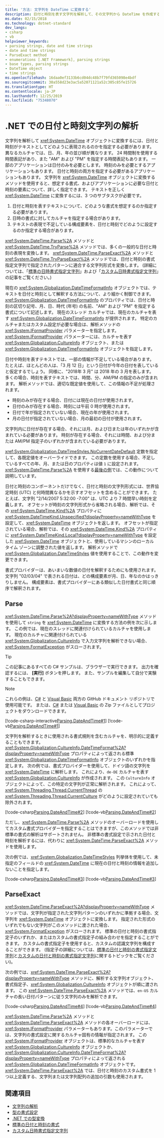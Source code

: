 ```yaml
---
title: '方法: 文字列を DateTime に変換する'
description: 日付と時刻を表す文字列を解析して、その文字列から DateTime を作成する手法について説明します。
ms.date: 02/15/2018
ms.technology: dotnet-standard
dev_langs:
- csharp
- vb
helpviewer_keywords:
- parsing strings, date and time strings
- date and time strings
- ParseExact method
- enumerations [.NET Framework], parsing strings
- base types, parsing strings
- DateTime object
- time strings
ms.openlocfilehash: 16daa0ef3133b6cd04dc48b7f79fd365098e4bdf
ms.sourcegitcommit: 30a558d23e3ac5a52071121a52c305c85fe15726
ms.translationtype: HT
ms.contentlocale: ja-JP
ms.lasthandoff: 12/25/2019
ms.locfileid: "75348070"
---
```

# <a name="parsing-date-and-time-strings-in-net"></a>.NET での日付と時刻文字列の解析

文字列を解析して <xref:System.DateTime> オブジェクトに変換するには、日付と時刻がテキストとしてどのように表現されるのかを指定する必要があります。 異なるカルチャでは、日、月、年の並び順が異なります。 24 時間制を使用する時間表記があり、また "AM" および "PM" を指定する時間表記もあります。 一部のアプリケーションは日付のみを必要とします。 時刻のみを必要とするアプリケーションもあります。 日付と時刻の両方を指定する必要があるアプリケーションもあります。 文字列を <xref:System.DateTime> オブジェクトに変換するメソッドを使用すると、想定する書式、およびアプリケーションに必要な日付と時刻の要素について、詳しく指定できます。 テキストを正しく <xref:System.DateTime> に変換するには、3 つのサブタスクが必要です。

1. 日付と時刻を表すテキストについて、どのような書式を想定するのか指定する必要があります。
1. 日時の書式に対してカルチャを指定する場合があります。
1. テキストの表現で不足している構成要素を、日付と時刻でどのように設定するのか指定する場合があります。

<xref:System.DateTime.Parse%2A> メソッドと <xref:System.DateTime.TryParse%2A> メソッドでは、多くの一般的な日付と時刻の表現を変換します。 <xref:System.DateTime.ParseExact%2A> メソッドと <xref:System.DateTime.TryParseExact%2A> メソッドでは、日付と時刻の書式指定文字列で指定されたパターンに適合する文字列形式を変換します。 (詳細については、「[標準の日時書式指定文字列](standard-date-and-time-format-strings.md)」および「[カスタム日時書式指定文字列](custom-date-and-time-format-strings.md)」の記事をご覧ください。)

現在の <xref:System.Globalization.DateTimeFormatInfo> オブジェクトでは、テキストを日付と時刻として解釈する方法について、より細かく制御できます。 <xref:System.Globalization.DateTimeFormatInfo> のプロパティでは、日付と時刻の区切り記号、月、日、時代 (年号) の名前、"AM" および "PM" を指定する書式について記述します。 現在のスレッド カルチャでは、現在のカルチャを表す <xref:System.Globalization.DateTimeFormatInfo> が提供されます。 特定のカルチャまたはカスタム設定が必要な場合は、解析メソッドの <xref:System.IFormatProvider> パラメーターを指定します。 <xref:System.IFormatProvider> パラメーターには、カルチャを表す <xref:System.Globalization.CultureInfo> オブジェクト、または <xref:System.Globalization.DateTimeFormatInfo> オブジェクトを指定します。

日付や時刻を表すテキストでは、一部の情報が不足している場合があります。 たとえば、ほとんどの人は、「3 月 12 日」という日付が今年の日付を表していると仮定するでしょう。 同様に、"2018年 3 月" は 2018 年の 3 月を表します。 多くの場合、時刻を表すテキストでは、時間、分、AM/PM の指定のみが含まれます。  解析メソッドでは、適切な既定値を使用して、この情報の不足が処理されます。

- 時刻のみが存在する場合、日付には現在の日付が使用されます。
- 日付のみが存在する場合、時刻には午前 0 時が使用されます。
- 日付で年が指定されていない場合、現在の年が使用されます。
- 月の日付が指定されていない場合、月の最初の日付が使用されます。

文字列内に日付が存在する場合、それには月、および日または年のいずれかが含まれている必要があります。 時刻が存在する場合、それには時間、および分または AM/PM 指定子のいずれかが含まれている必要があります。

<xref:System.Globalization.DateTimeStyles.NoCurrentDateDefault> 定数を指定して、各既定値をオーバーライドできます。 この定数を使用する場合、不足しているすべての年、月、または日のプロパティは値 `1` に設定されます。 <xref:System.DateTime.Parse%2A> を使用する[最後の例](#styles-example)では、この動作について説明しています。

日付と時刻のコンポーネントだけでなく、日付と時刻の文字列形式には、世界協定時刻 (UTC) と何時間異なるかを示すオフセットを含めることができます。 たとえば、文字列 "2/14/2007 5:32:00 -7:00" は、UTC より 7 時間早い時刻を定義します。 オフセットが時刻の文字列形式から省略される場合、解析では、その <xref:System.DateTime.Kind%2A> プロパティに <xref:System.DateTimeKind.Unspecified?displayProperty=nameWithType> を設定して、<xref:System.DateTime> オブジェクトを返します。 オフセットが指定されている場合、解析では、その <xref:System.DateTime.Kind%2A> プロパティに <xref:System.DateTimeKind.Local?displayProperty=nameWithType> を設定した <xref:System.DateTime> オブジェクトと、使用しているマシンのローカル タイム ゾーンに調整された値を返します。 解析メソッドで <xref:System.Globalization.DateTimeStyles> 値を使用することで、この動作を変更できます。
  
書式プロバイダーは、あいまいな数値の日付を解釈するためにも使用されます。 文字列 "02/03/04" で表される日付は、どの構成要素が月、日、年なのかはっきりしません。 構成要素は、書式プロバイダーにある類似した日付書式と同じ順序で解釈されます。

## <a name="parse"></a>Parse

<xref:System.DateTime.Parse%2A?displayProperty=nameWithType> メソッドを使用して `string` を <xref:System.DateTime> に変換する方法の例を次に示します。 この例では、現在のスレッドに関連付けられているカルチャを使用します。 現在のカルチャに関連付けられている <xref:System.Globalization.CultureInfo> で入力文字列を解析できない場合、<xref:System.FormatException> がスローされます。

> [!TIP]
> この記事にあるすべての C# サンプルは、ブラウザーで実行できます。 出力を確認するには、 **[実行]** ボタンを押します。 また、サンプルを編集して自分で実験することもできます。

> [!NOTE]
> これらの例は、[C#](https://github.com/dotnet/samples/tree/master/snippets/csharp/how-to/conversions) と [Visual Basic](https://github.com/dotnet/samples/tree/master/snippets/visualbasic/how-to/conversions) 両方の GitHub ドキュメント リポジトリで使用可能です。 または、[C#](https://github.com/dotnet/samples/raw/master/snippets/csharp/how-to/conversions.zip) または [Visual Basic](https://github.com/dotnet/samples/raw/master/snippets/visualbasic/how-to/conversions.zip) の Zip ファイルとしてプロジェクトをダウンロードできます。

[!code-csharp-interactive[Parsing.DateAndTime#1](../../../samples/snippets/csharp/how-to/conversions/StringToDateTime.cs#1)]
[!code-vb[Parsing.DateAndTime#1](../../../samples/snippets/visualbasic/how-to/conversions/Program.vb#1)]

文字列を解析するときに使用される書式規則を含むカルチャを、明示的に定義することもできます。 <xref:System.Globalization.CultureInfo.DateTimeFormat%2A?displayProperty=nameWithType> プロパティによって返される標準 <xref:System.Globalization.DateTimeFormatInfo> オブジェクトのいずれかを指定します。 次の例では、書式プロバイダーを使用して、ドイツ語の文字列を <xref:System.DateTime> に解析します。 これにより、`de-DE` カルチャを表す <xref:System.Globalization.CultureInfo> が作成されます。 この `CultureInfo` オブジェクトによって、この特定の文字列が正常に解析されます。 これによって、<xref:System.Threading.Thread.CurrentThread> の <xref:System.Threading.Thread.CurrentCulture> がどのように設定されていても除外されます。  
  
[!code-csharp[Parsing.DateAndTime#2](../../../samples/snippets/csharp/how-to/conversions/StringToDateTime.cs#2)]
[!code-vb[Parsing.DateAndTime#2](../../../samples/snippets/visualbasic/how-to/conversions/Program.vb#2)]

ただし、<xref:System.DateTime.Parse%2A> メソッドのオーバーロードを使用してカスタム書式プロバイダーを指定することはできますが、このメソッドでは非標準の書式の解析はサポートされません。 非標準の書式設定で示された日付と時刻を解析するには、代わりに <xref:System.DateTime.ParseExact%2A> メソッドを使用します。  

<a name="styles-example"></a>次の例では、<xref:System.Globalization.DateTimeStyles> 列挙体を使用して、未指定のフィールドの <xref:System.DateTime> に現在の日付と時刻の情報を追加しないことを指定します。  

[!code-csharp[Parsing.DateAndTime#3](../../../samples/snippets/csharp/how-to/conversions/StringToDateTime.cs#3)]
[!code-vb[Parsing.DateAndTime#3](../../../samples/snippets/visualbasic/how-to/conversions/Program.vb#3)]
 
## <a name="parseexact"></a>ParseExact

<xref:System.DateTime.ParseExact%2A?displayProperty=nameWithType> メソッドでは、文字列が指定された文字列パターンのいずれかに準拠する場合、文字列を <xref:System.DateTime> オブジェクトに変換します。 指定された形式のいずれでもない文字列がこのメソッドに渡された場合、<xref:System.FormatException> がスローされます。 標準の日付と時刻の書式指定子のいずれか、またはカスタムの書式指定子の組み合わせを指定することができます。 カスタムの書式指定子を使用すると、カスタムの認識文字列を構成することができます。 (指定子の詳細については、[標準の日付と時刻の書式指定文字列](standard-date-and-time-format-strings.md)と[カスタムの日付と時刻の書式指定文字列](custom-date-and-time-format-strings.md)に関するトピックをご覧ください)。  

次の例では、<xref:System.DateTime.ParseExact%2A?displayProperty=nameWithType> メソッドに、解析する文字列オブジェクト、書式指定子、<xref:System.Globalization.CultureInfo> オブジェクトが順に渡されます。 この <xref:System.DateTime.ParseExact%2A> メソッドでは、`en-US` カルチャの長い日付パターンに従う文字列のみを解析できます。  

[!code-csharp[Parsing.DateAndTime#4](../../../samples/snippets/csharp/how-to/conversions/StringToDateTime.cs#4)]
[!code-vb[Parsing.DateAndTime#4](../../../samples/snippets/visualbasic/how-to/conversions/Program.vb#4)]

<xref:System.DateTime.Parse%2A> メソッドと <xref:System.DateTime.ParseExact%2A> メソッドの各オーバーロードには、<xref:System.IFormatProvider> パラメーターもあります。このパラメーターでは、文字列の書式設定に関するカルチャ固有の情報が指定されます。 この <xref:System.IFormatProvider> オブジェクトは、標準的なカルチャを表す <xref:System.Globalization.CultureInfo> オブジェクトか、<xref:System.Globalization.CultureInfo.DateTimeFormat%2A?displayProperty=nameWithType> プロパティによって返される <xref:System.Globalization.DateTimeFormatInfo> オブジェクトです。  <xref:System.DateTime.ParseExact%2A> では、日付と時刻のカスタム書式を 1 つ以上定義する、文字列または文字列配列の追加の引数も使用されます。  

## <a name="see-also"></a>関連項目

- [文字列の解析](parsing-strings.md)
- [型の書式設定](formatting-types.md)
- [.NET での型変換](type-conversion.md)
- [標準の日付と時刻の書式](standard-date-and-time-format-strings.md)
- [カスタム日時書式指定文字列](custom-date-and-time-format-strings.md)
